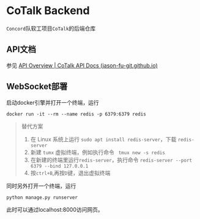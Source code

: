 # CoTalk Backend

`Concord`队软工项目`CoTalk`的后端仓库

## API文档

参见 [API Overview | CoTalk API Docs (jason-fu-git.github.io)](https://jason-fu-git.github.io/CoTalkReference/api-docs.html)

## WebSocket部署
启动docker引擎并打开一个终端，运行

    docker run -it --rm --name redis -p 6379:6379 redis

> 替代方案
> 
> 1. 在 Linux 系统上运行 `sudo apt install redis-server`，下载 `redis-server`
> 2. 新建 `tumx` 虚拟终端，例如执行命令 ` tmux new -s redis`
> 3. 在新建的终端里运行`redis-server`，执行命令 `redis-server --port 6379 --bind 127.0.0.1`
> 4. 按`ctrl+B`,再按`D`键，退出虚拟终端

同时另外打开一个终端，运行

    python manage.py runserver

此时可以通过localhost:8000访问网页。
